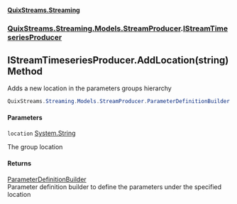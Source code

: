 #### [QuixStreams.Streaming](index.md 'index')
### [QuixStreams.Streaming.Models.StreamProducer](QuixStreams.Streaming.Models.StreamProducer.md 'QuixStreams.Streaming.Models.StreamProducer').[IStreamTimeseriesProducer](IStreamTimeseriesProducer.md 'QuixStreams.Streaming.Models.StreamProducer.IStreamTimeseriesProducer')

## IStreamTimeseriesProducer.AddLocation(string) Method

Adds a new location in the parameters groups hierarchy

```csharp
QuixStreams.Streaming.Models.StreamProducer.ParameterDefinitionBuilder AddLocation(string location);
```
#### Parameters

<a name='QuixStreams.Streaming.Models.StreamProducer.IStreamTimeseriesProducer.AddLocation(string).location'></a>

`location` [System.String](https://docs.microsoft.com/en-us/dotnet/api/System.String 'System.String')

The group location

#### Returns
[ParameterDefinitionBuilder](ParameterDefinitionBuilder.md 'QuixStreams.Streaming.Models.StreamProducer.ParameterDefinitionBuilder')  
Parameter definition builder to define the parameters under the specified location